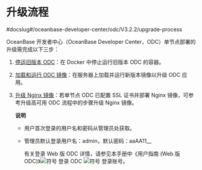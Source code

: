 升级流程 
=========================
#docslug#/oceanbase-developer-center/odc/V3.2.2/upgrade-process


OceanBase 开发者中心（OceanBase Developer Center，ODC）单节点部署的升级需完成以下三步：

1. [停运旧版本 ODC](../3.upgrade-single-node-odc/2.stop-the-old-odc-version.md)：在 Docker 中停止运行旧版本 ODC 的容器。

   

2. [加载和运行 ODC 镜像](../3.upgrade-single-node-odc/3.upgrade-guide-load-and-run-single-odc-images.md)：在服务器上加载并运行新版本镜像以升级 ODC 应用。

   

3. [升级 Nginx 镜像](../4.upgrade-high-availability-odc/4.upgrade-nginx-image.md)：若单节点 ODC 已配置 SSL 证书并部署 Nginx 镜像，可参考升级高可用 ODC 流程中的步骤升级 Nginx 镜像。

   **说明**

   
   * 用户首次登录的用户名和密码从管理员处获取。

     
   
   * 管理员默认登录用户名：admin，默认密码：aaAA11__

     有关登录 Web 版 ODC 详情，请参见本手册中《用户指南 (Web 版 ODC)》![符号](https://help-static-aliyun-doc.aliyuncs.com/assets/img/zh-CN/2453935361/p345262.jpg) 登录 ODC ![符号](https://help-static-aliyun-doc.aliyuncs.com/assets/img/zh-CN/2453935361/p345263.jpg) 登录账号。
     
   

   
   








